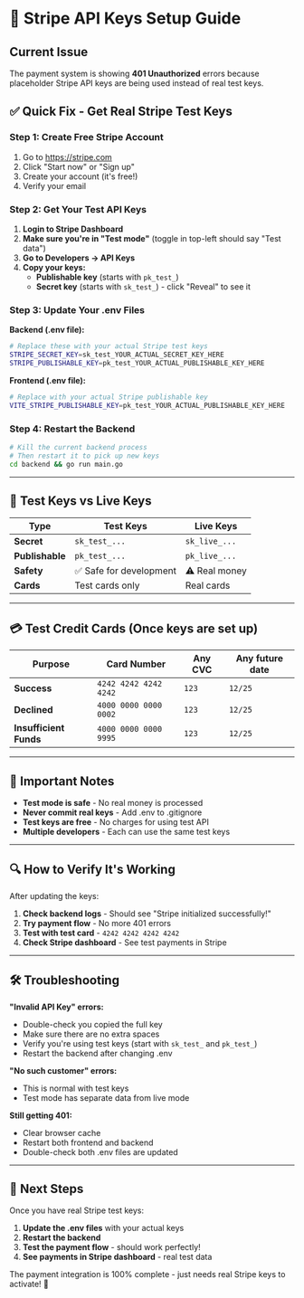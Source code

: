 # 🔑 Stripe API Keys Setup Guide

## Current Issue
The payment system is showing **401 Unauthorized** errors because placeholder Stripe API keys are being used instead of real test keys.

## ✅ Quick Fix - Get Real Stripe Test Keys

### Step 1: Create Free Stripe Account
1. Go to https://stripe.com
2. Click "Start now" or "Sign up"
3. Create your account (it's free!)
4. Verify your email

### Step 2: Get Your Test API Keys
1. **Login to Stripe Dashboard**
2. **Make sure you're in "Test mode"** (toggle in top-left should say "Test data")
3. **Go to Developers → API Keys**
4. **Copy your keys:**
   - **Publishable key** (starts with `pk_test_`)
   - **Secret key** (starts with `sk_test_`) - click "Reveal" to see it

### Step 3: Update Your .env Files

**Backend (.env file):**
```bash
# Replace these with your actual Stripe test keys
STRIPE_SECRET_KEY=sk_test_YOUR_ACTUAL_SECRET_KEY_HERE
STRIPE_PUBLISHABLE_KEY=pk_test_YOUR_ACTUAL_PUBLISHABLE_KEY_HERE
```

**Frontend (.env file):**
```bash
# Replace with your actual Stripe publishable key
VITE_STRIPE_PUBLISHABLE_KEY=pk_test_YOUR_ACTUAL_PUBLISHABLE_KEY_HERE
```

### Step 4: Restart the Backend
```bash
# Kill the current backend process
# Then restart it to pick up new keys
cd backend && go run main.go
```

---

## 🧪 Test Keys vs Live Keys

| Type | Test Keys | Live Keys |
|------|-----------|-----------|
| **Secret** | `sk_test_...` | `sk_live_...` |
| **Publishable** | `pk_test_...` | `pk_live_...` |
| **Safety** | ✅ Safe for development | ⚠️ Real money |
| **Cards** | Test cards only | Real cards |

---

## 💳 Test Credit Cards (Once keys are set up)

| Purpose | Card Number | Any CVC | Any future date |
|---------|-------------|---------|-----------------|
| **Success** | `4242 4242 4242 4242` | `123` | `12/25` |
| **Declined** | `4000 0000 0000 0002` | `123` | `12/25` |
| **Insufficient Funds** | `4000 0000 0000 9995` | `123` | `12/25` |

---

## 🚨 Important Notes

- **Test mode is safe** - No real money is processed
- **Never commit real keys** - Add .env to .gitignore 
- **Test keys are free** - No charges for using test API
- **Multiple developers** - Each can use the same test keys

---

## 🔍 How to Verify It's Working

After updating the keys:

1. **Check backend logs** - Should see "Stripe initialized successfully!"
2. **Try payment flow** - No more 401 errors
3. **Test with test card** - `4242 4242 4242 4242`
4. **Check Stripe dashboard** - See test payments in Stripe

---

## 🛠️ Troubleshooting

**"Invalid API Key" errors:**
- Double-check you copied the full key
- Make sure there are no extra spaces
- Verify you're using test keys (start with `sk_test_` and `pk_test_`)
- Restart the backend after changing .env

**"No such customer" errors:**
- This is normal with test keys
- Test mode has separate data from live mode

**Still getting 401:**
- Clear browser cache
- Restart both frontend and backend
- Double-check both .env files are updated

---

## 🎯 Next Steps

Once you have real Stripe test keys:

1. **Update the .env files** with your actual keys
2. **Restart the backend** 
3. **Test the payment flow** - should work perfectly!
4. **See payments in Stripe dashboard** - real test data

The payment integration is 100% complete - just needs real Stripe keys to activate! 🚀